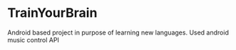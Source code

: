 # TrainYourBrain
Android based project in purpose of learning new languages. Used android music control API
